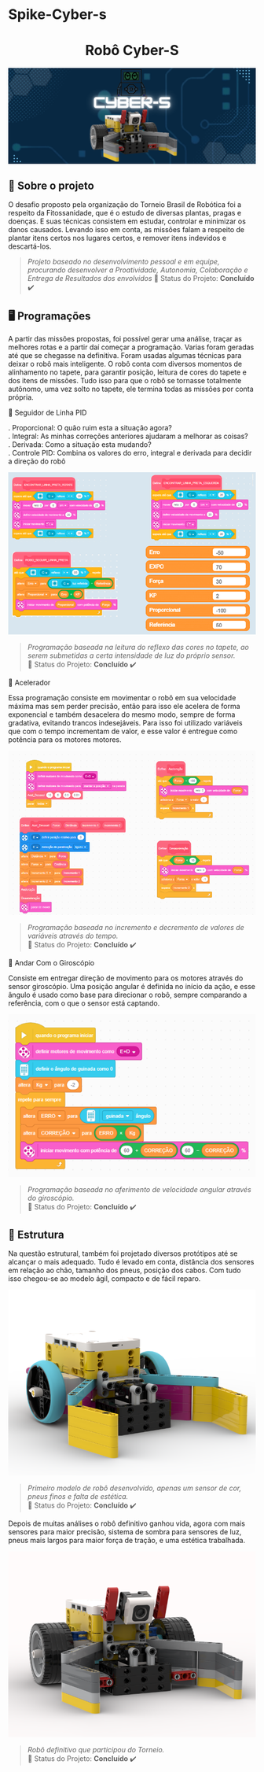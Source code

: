 # Spike-Cyber-s
<h1 align="center"> Robô Cyber-S </h1>
<p align="center"> <img src="./Cyber-s.png" /></p>

<span id="sobre">

## :bookmark_tabs: Sobre o projeto

O desafio proposto pela organização do Torneio Brasil de Robótica foi a respeito da Fitossanidade, que é o estudo de diversas plantas, pragas e doenças. E suas técnicas consistem em estudar, controlar e minimizar os danos causados. Levando isso em conta, as missões falam a respeito de plantar itens certos nos lugares certos, e remover itens indevidos e descartá-los.

> _Projeto baseado no desenvolvimento pessoal e em equipe, procurando desenvolver a Proatividade, Autonomia, Colaboração e Entrega de Resultados dos envolvidos_
:pushpin: Status do Projeto: **Concluído** :heavy_check_mark:

<span id="programações">

## :desktop_computer: Programações 

A partir das missões propostas, foi possível gerar uma análise, traçar as melhores rotas e a partir daí começar a programação. Varias foram geradas até que se chegasse na definitiva. Foram usadas algumas técnicas para deixar o robô mais inteligente. O robô conta com diversos momentos de alinhamento no tapete, para garantir posição, leitura de cores do tapete e dos itens de missões. Tudo isso para que o robô se tornasse totalmente autônomo, uma vez solto no tapete, ele termina todas as missões por conta própria.

:dart: Seguidor de Linha PID 

. Proporcional: O quão ruim esta a situação agora? <br>
. Integral: As minhas correções anteriores ajudaram a melhorar as coisas?<br>
. Derivada: Como a situação esta mudando? <br>
. Controle PID: Combina os valores do erro, integral e derivada para decidir a direção do robô

<p align="center"> <img src="./Capturar.PNG" /></p>

> _Programação baseada na leitura do reflexo das cores no tapete, ao serem submetidas a certa intensidade de luz do próprio sensor._<br>
:pushpin: Status do Projeto: **Concluído** :heavy_check_mark:

:dart: Acelerador

Essa programação consiste em movimentar o robô em sua velocidade máxima mas sem perder precisão, então para isso ele acelera de forma exponencial e também desacelera do mesmo modo, sempre de forma gradativa, evitando trancos indesejáveis. Para isso foi utilizado variáveis que com o tempo incrementam de valor, e esse valor é entregue como potência para os motores motores.

<p align="center"> <img src="./Capturar1.PNG" /></p>

> _Programação baseada no incremento e decremento de valores de variáveis através do tempo._<br>
:pushpin: Status do Projeto: **Concluído** :heavy_check_mark:

:dart: Andar Com o Giroscópio

Consiste em entregar direção de movimento para os motores através do sensor giroscópio. Uma posição angular é definida no início da ação, e esse ângulo é usado como base para direcionar o robô, sempre comparando a referência, com o que o sensor está captando.

<p align="center"> <img src="./Capturar2.PNG" /></p>

> _Programação baseada no aferimento de velocidade angular através do giroscópio._<br>
:pushpin: Status do Projeto: **Concluído** :heavy_check_mark:

<span id="estrutura">

## :robot: Estrutura 

Na questão estrutural, também foi projetado diversos protótipos até se alcançar o mais adequado. Tudo é levado em conta, distância dos sensores em relação ao chão, tamanho dos pneus, posição dos cabos. Com tudo isso chegou-se ao modelo ágil, compacto e de fácil reparo.

<p align="center"> <img src="./ROBO_3D_1_BRICK.png" /></p>

> _Primeiro modelo de robô desenvolvido, apenas um sensor de cor, pneus finos e falta de estética._<br>
:pushpin: Status do Projeto: **Concluído** :heavy_check_mark:

Depois de muitas análises o robô definitivo ganhou vida, agora com mais sensores para maior precisão, sistema de sombra para sensores de luz, pneus mais largos para maior força de tração, e uma estética trabalhada.

<p align="center"> <img src="./ROBO_RODAO.png" /></p>

> _Robô definitivo que participou do Torneio._<br>
:pushpin: Status do Projeto: **Concluído** :heavy_check_mark:















